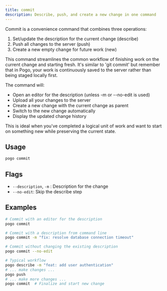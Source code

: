 ```yaml
---
title: commit
description: Describe, push, and create a new change in one command
---
```


Commit is a convenience command that combines three operations:
1. Set/update the description for the current change (describe)
2. Push all changes to the server (push)
3. Create a new empty change for future work (new)

This command streamlines the common workflow of finishing work on the current
change and starting fresh. It's similar to 'git commit' but remember that in
Pogo, your work is continuously saved to the server rather than being staged
locally first.

The command will:
- Open an editor for the description (unless -m or --no-edit is used)
- Upload all your changes to the server
- Create a new change with the current change as parent
- Switch to the new change automatically
- Display the updated change history

This is ideal when you've completed a logical unit of work and want to start
on something new while preserving the current state.

## Usage

```bash
pogo commit
```

## Flags

- `--description`, `-m` <string>: Description for the change
- `--no-edit`: Skip the describe step

## Examples

```bash
# Commit with an editor for the description
pogo commit

# Commit with a description from command line
pogo commit -m "fix: resolve database connection timeout"

# Commit without changing the existing description
pogo commit --no-edit

# Typical workflow
pogo describe -m "feat: add user authentication"
# ... make changes ...
pogo push
# ... make more changes ...
pogo commit  # Finalize and start new change
```

